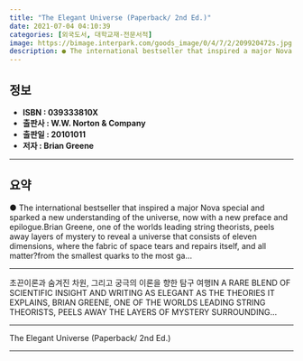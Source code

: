 ```yaml
---
title: "The Elegant Universe (Paperback/ 2nd Ed.)"
date: 2021-07-04 04:10:39
categories: [외국도서, 대학교재-전문서적]
image: https://bimage.interpark.com/goods_image/0/4/7/2/209920472s.jpg
description: ● The international bestseller that inspired a major Nova special and sparked a new understanding of the universe, now with a new preface and epilogue.Brian Gr
---
```


## **정보**

- **ISBN : 039333810X**
- **출판사 : W.W. Norton & Company**
- **출판일 : 20101011**
- **저자 : Brian Greene**

------



## **요약**

●  The international bestseller that inspired a major Nova special and sparked a new understanding of the universe, now with a new preface and epilogue.Brian Greene, one of the worlds leading string theorists, peels away layers of mystery to reveal a universe that consists of eleven dimensions, where the fabric of space tears and repairs itself, and all matter?from the smallest quarks to the most ga...

------

초끈이론과 숨겨진 차원, 그리고 궁극의 이론을 향한 탐구 여행IN A RARE BLEND OF SCIENTIFIC INSIGHT AND WRITING AS ELEGANT AS THE THEORIES IT EXPLAINS, BRIAN GREENE, ONE OF THE WORLDS LEADING STRING THEORISTS, PEELS AWAY THE LAYERS OF MYSTERY SURROUNDING... 

------


The Elegant Universe (Paperback/ 2nd Ed.) 

------


